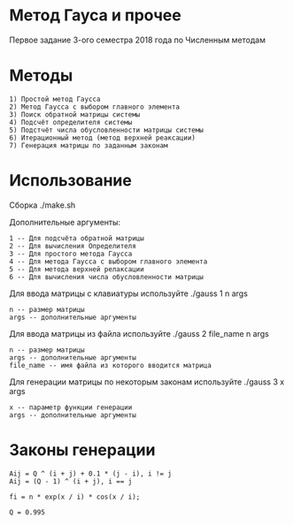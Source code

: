 # Метод Гауса и прочее 
Первое задание 3-ого семестра 2018 года по Численным методам

# Методы
    1) Простой метод Гаусса
    2) Метод Гаусса с выбором главного элемента
    3) Поиск обратной матрицы системы
    4) Подсчёт определителя системы
    5) Подстчёт числа обусловленности матрицы системы
    6) Итерационный метод (метод верхней реаксации)
    7) Генерация матрицы по заданным законам

# Использование

Сборка ./make.sh

Дополнительные аргументы:

    1 -- Для подсчёта обратной матрицы
    2 -- Для вычисления Определителя
    3 -- Для простого метода Гаусса
    4 -- Для метода Гаусса с выбором главного элемента
    5 -- Для метода верхней релаксации
    6 -- Для вычисления числа обусловленности матрицы


Для ввода матрицы с клавиатуры используйте ./gauss 1 n args

    n -- размер матрицы
    args -- дополнительные аргументы

Для ввода матрицы из файла используйте ./gauss 2 file_name n args

    n -- размер матрицы
    args -- дополнительные аргументы
    file_name -- имя файла из которого вводится матрица

Для генерации матрицы по некоторым законам используйте ./gauss 3 x args

    x -- параметр функции генерации
    args -- дополнительные аргументы

# Законы генерации

    Aij = Q ^ (i + j) + 0.1 * (j - i), i != j
    Aij = (Q - 1) ^ (i + j), i == j

    fi = n * exp(x / i) * cos(x / i);

    Q = 0.995

